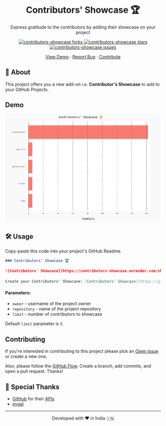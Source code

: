 <h1 align="center">
    Contributors' Showcase 🏆
</h1>
<p align="center">
  Express gratitude to the contributors by adding their showcase on your project
</p>
<p align="center">
  <a href="https://github.com/wweverma1/contributors-showcase/fork" target="blank">
    <img src="https://img.shields.io/github/forks/wweverma1/contributors-showcase?style=flat-square" alt="contributors-showcase forks"/>
  </a>
  <a href="https://github.com/wweverma1/contributors-showcase/stargazers" target="blank">
    <img src="https://img.shields.io/github/stars/wweverma1/contributors-showcase?style=flat-square" alt="contributors-showcase stars"/>
  </a>
  <a href="https://github.com/wweverma1/contributors-showcase/issues" target="blank">
    <img src="https://img.shields.io/github/issues/wweverma1/contributors-showcase?style=flat-square" alt="contributors-showcase issues"/>
  </a>
</p>
<p align="center">
  <a href="#demo">View Demo</a>
  ·
  <a href="https://github.com/wweverma1/contributors-showcase/issues/new/choose">Report Bug</a>
  ·
  <a href="#contributing">Contribute</a>
</p>

## 🌟 About

This project offers you a new add-on i.e. **Contributor's Showcase** to add to your GitHub Projects.

## Demo

![Contributors' Showcase](./static/images/demo.jpg)

<!-- ## 🧐 Features -->

## 🛠️ Usage

Copy-paste this code into your project's GitHub Readme.

```md
### Contributors' Showcase 🏆

![Contributors' Showcase](https://contributors-showcase.onrender.com/showcase?owner=wweverma1&repository=contributors-showcase&limit=5)

Create your Contributors' Showcase: [Contributors' Showcase](https://github.com/wweverma1/contributors-showcase)
```

#### Parameters:

- `owner` - username of the project owner
- `repository` - name of the project repository
- `limit` - number of contributors to showcase

Default `limit` parameter is `5`.

## Contributing

If you're interested in contributing to this project please pick an [Open Issue](https://github.com/wweverma1/contributors-showcase/issues?q=is%3Aopen+is%3Aissue) or create a new one.

Also, please follow the [GitHub Flow](https://guides.github.com/introduction/flow). Create a branch, add commits, and open a pull request.
Thanks!

## 🙏 Special Thanks

- [GitHub](https://github.com/) for their [APIs](https://docs.github.com/en/rest)
- [pygal](https://www.pygal.org/en/stable/index.html)

<hr>
<p align="center">
Developed with ❤️ in India 🇮🇳 
</p>

